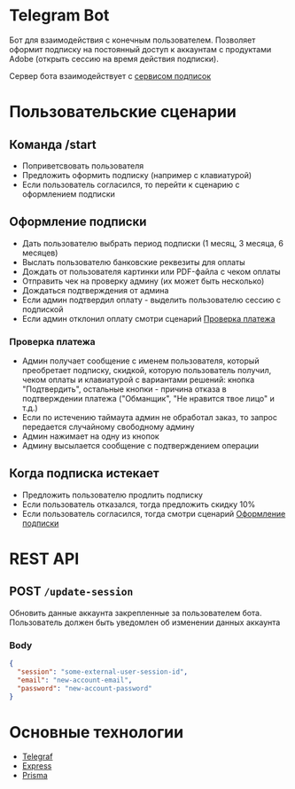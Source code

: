 # Telegram Bot

Бот для взаимодействия с конечным пользователем.
Позволяет оформит подписку на постоянный доступ
к аккаунтам с продуктами Adobe (открыть сессию на время действия подписки).

Сервер бота взаимодействует с
[сервисом подписок](https://github.com/Adobe-for-Alex/subscription-service)

# Пользовательские сценарии

## Команда /start

- Поприветсвовать пользователя
- Предложить оформить подписку (например с клавиатурой)
- Если пользователь согласился, то перейти к сценарию с оформлением подписки

## Оформление подписки

- Дать пользователю выбрать период подписки (1 месяц, 3 месяца, 6 месяцев)
- Выслать пользователю банковские реквезиты для оплаты
- Дождать от пользователя картинки или PDF-файла с чеком оплаты
- Отправить чек на проверку админу (их может быть несколько)
- Дождаться подтверждения от админа
- Если админ подтвердил оплату - выделить пользователю сессию с подпиской
- Если админ отклонил оплату смотри сценарий
[Проверка платежа](#проверка-платежа)

### Проверка платежа

- Админ получает сообщение с именем пользователя, который преобретает подписку,
скидкой, которую пользователь получил, чеком оплаты
и клавиатурой с вариантами решений: кнопка "Подтвердить",
остальные кнопки - причина отказа в подтверждении платежа
("Обманщик", "Не нравится твое лицо" и т.д.)
- Если по истечению таймаута админ не обработал заказ,
то запрос передается случайному свободному админу
- Админ нажимает на одну из кнопок
- Админу высылается сообщение с подтверждением операции

## Когда подписка истекает

- Предложить пользователю продлить подписку
- Если пользователь отказался, тогда предложить скидку 10%
- Если пользователь согласился, тогда смотри сценарий
[Оформление подписки](#офрмление-подписки)

# REST API

## POST `/update-session`

Обновить данные аккаунта закрепленные за пользователем бота.
Пользователь должен быть уведомлен об изменении данных аккаунта

### Body

```json
{
  "session": "some-external-user-session-id",
  "email": "new-account-email",
  "password": "new-account-password"
}
```

# Основные технологии

- [Telegraf](https://www.npmjs.com/package/telegraf)
- [Express](https://www.npmjs.com/package/express)
- [Prisma](https://www.npmjs.com/package/prisma)

